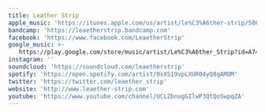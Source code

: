 ```yaml
---
title: Leæther Strip
apple_music: 'https://itunes.apple.com/us/artist/le%C3%A6ther-strip/586838474'
bandcamp: 'https://leaetherstrip.bandcamp.com'
facebook: 'https://www.facebook.com/LeaetherStrip'
google_music: >-
   https://play.google.com/store/music/artist/Le%C3%A6ther_Strip?id=A74ayebouifmumwdjpyasbzkati
instagram: ''
soundcloud: 'https://soundcloud.com/leaetherstrip'
spotify: 'https://open.spotify.com/artist/0sXS19vpLXUR04yQ8gAMOM'
twitter: 'https://twitter.com/leaether_strip'
website: 'http://www.leaether-strip.com'
youtube: 'https://www.youtube.com/channel/UCLZbnugGIlwP3QtQoSwpqZA'
---
```

